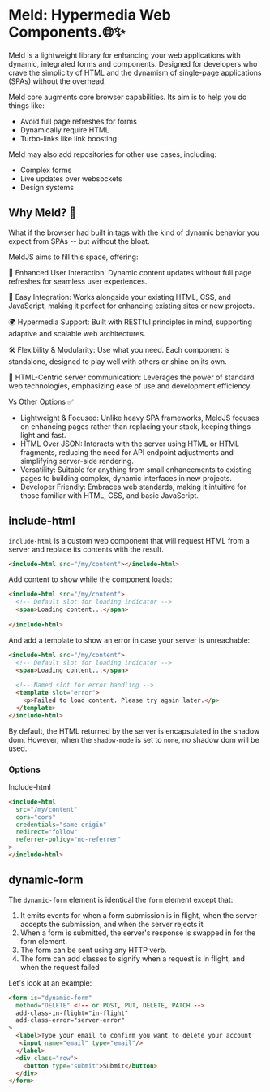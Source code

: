 # Meld: Hypermedia Web Components.🌐✨

Meld is a lightweight library for enhancing your web applications with dynamic, integrated forms and components. Designed for developers who crave the simplicity of HTML and the dynamism of single-page applications (SPAs) without the overhead.

Meld core augments core browser capabilities. Its aim is to help you do things like:

- Avoid full page refreshes for forms
- Dynamically require HTML
- Turbo-links like link boosting

Meld may also add repositories for other use cases, including:

- Complex forms
- Live updates over websockets
- Design systems

## Why Meld? 🤔

What if the browser had built in tags with the kind of dynamic behavior you expect from SPAs -- but without the bloat.

MeldJS aims to fill this space, offering:

🚀 Enhanced User Interaction: Dynamic content updates without full page refreshes for seamless user experiences.

🔌 Easy Integration: Works alongside your existing HTML, CSS, and JavaScript, making it perfect for enhancing existing sites or new projects.

🌍 Hypermedia Support: Built with RESTful principles in mind, supporting adaptive and scalable web architectures.

🛠  Flexibility & Modularity: Use what you need. Each component is standalone, designed to play well with others or shine on its own.

🎨 HTML-Centric server communication: Leverages the power of standard web technologies, emphasizing ease of use and development efficiency.

Vs Other Options ✅

- Lightweight & Focused: Unlike heavy SPA frameworks, MeldJS focuses on enhancing pages rather than replacing your stack, keeping things light and fast.
- HTML Over JSON: Interacts with the server using HTML or HTML fragments, reducing the need for API endpoint adjustments and simplifying server-side rendering.
- Versatility: Suitable for anything from small enhancements to existing pages to building complex, dynamic interfaces in new projects.
- Developer Friendly: Embraces web standards, making it intuitive for those familiar with HTML, CSS, and basic JavaScript.

## include-html

`include-html` is a custom web component that will request HTML from a server and replace its contents with the result.

```html
<include-html src="/my/content"></include-html>
```

Add content to show while the component loads:

```html
<include-html src="/my/content">
  <!-- Default slot for loading indicator -->
  <span>Loading content...</span>
  
</include-html>
```

And add a template to show an error in case your server is unreachable:

```html
<include-html src="/my/content">
  <!-- Default slot for loading indicator -->
  <span>Loading content...</span>
  
  <!-- Named slot for error handling -->
  <template slot="error">
    <p>Failed to load content. Please try again later.</p>
  </template>
</include-html>
```

By default, the HTML returned by the server is encapsulated in the shadow dom. However, when the `shadow-mode` is set to `none`, no shadow dom will be used.

### Options

Include-html

```html
<include-html
  src="/my/content"
  cors="cors"
  credentials="same-origin"
  redirect="follow"
  referrer-policy="no-referrer"
>
</include-html>
```

## dynamic-form

The `dynamic-form` element is identical the `form` element except that:

1. It emits events for when a form submission is in flight, when the server accepts the submission, and when the server rejects it
2. When a form is submitted, the server's response is swapped in for the form element.
3. The form can be sent using any HTTP verb.
4. The form can add classes to signify when a request is in flight, and when the request failed

Let's look at an example:

```html
<form is="dynamic-form"
  method="DELETE" <!-- or POST, PUT, DELETE, PATCH -->
  add-class-in-flight="in-flight"
  add-class-error="server-error"
>
  <label>Type your email to confirm you want to delete your account
   <input name="email" type="email"/>
  </label>
  <div class="row">
    <button type="submit">Submit</button>
  </div>
</form>
```

